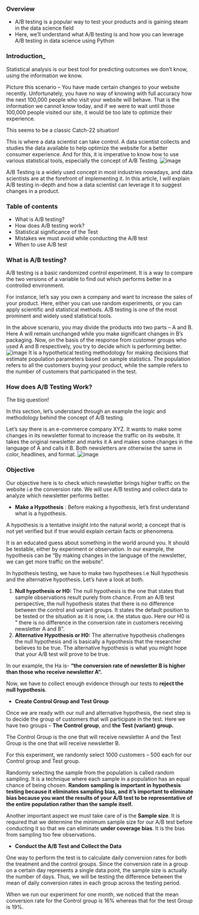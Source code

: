### __Overview__
- A/B testing is a popular way to test your products and is gaining steam in the data science field
- Here, we’ll understand what A/B testing is and how you can leverage A/B testing in data science using Python

### __Introduction___

Statistical analysis is our best tool for predicting outcomes we don’t know, using the information we know.

Picture this scenario – You have made certain changes to your website recently. Unfortunately, you have no way of knowing with full accuracy how the next 100,000 people who visit your website will behave. That is the information we cannot know today, and if we were to wait until those 100,000 people visited our site, it would be too late to optimize their experience.

This seems to be a classic Catch-22 situation!

This is where a data scientist can take control. A data scientist collects and studies the data available to help optimize the website for a better consumer experience. And for this, it is imperative to know how to use various statistical tools, especially the concept of A/B Testing.
![image](https://user-images.githubusercontent.com/51910127/132100430-d4db43cb-ff20-48ac-be41-b23665044c22.png)

A/B Testing is a widely used concept in most industries nowadays, and data scientists are at the forefront of implementing it. In this article, I will explain A/B testing in-depth and how a data scientist can leverage it to suggest changes in a product.

### __Table of contents__
- What is A/B testing?
- How does A/B testing work?
- Statistical significance of the Test
- Mistakes we must avoid while conducting the A/B test
- When to use A/B test

### __What is A/B testing?__

A/B testing is a basic randomized control experiment. It is a way to compare the two versions of a variable to find out which performs better in a controlled environment.

For instance, let’s say you own a company and want to increase the sales of your product. Here, either you can use random experiments, or you can apply scientific and statistical methods. A/B testing is one of the most prominent and widely used statistical tools.

In the above scenario, you may divide the products into two parts – A and B. Here A will remain unchanged while you make significant changes in B’s packaging. Now, on the basis of the response from customer groups who used A and B respectively, you try to decide which is performing better.
![image](https://user-images.githubusercontent.com/51910127/132100500-09a00f82-2cd7-4000-b21c-1d2ef9046b19.png)
It is a hypothetical testing methodology for making decisions that estimate population parameters based on sample statistics. The population refers to all the customers buying your product, while the sample refers to the number of customers that participated in the test.

### __How does A/B Testing Work?__

The big question!

In this section, let’s understand through an example the logic and methodology behind the concept of A/B testing.

Let’s say there is an e-commerce company XYZ. It wants to make some changes in its newsletter format to increase the traffic on its website. It takes the original newsletter and marks it A and makes some changes in the language of A and calls it B. Both newsletters are otherwise the same in color, headlines, and format.
![image](https://user-images.githubusercontent.com/51910127/132100526-c9cb9ad5-8e17-404d-9ced-800ff6889d39.png)

### __Objective__

Our objective here is to check which newsletter brings higher traffic on the website i.e the conversion rate. We will use A/B testing and collect data to analyze which newsletter performs better.

- __Make a Hypothesis__ : Before making a hypothesis, let’s first understand what is a hypothesis.

A hypothesis is a tentative insight into the natural world; a concept that is not yet verified but if true would explain certain facts or phenomena.

It is an educated guess about something in the world around you. It should be testable, either by experiment or observation. In our example, the hypothesis can be “By making changes in the language of the newsletter, we can get more traffic on the website”.

In hypothesis testing, we have to make two hypotheses i.e Null hypothesis and the alternative hypothesis. Let’s have a look at both.

1. __Null hypothesis or H0:__ The null hypothesis is the one that states that sample observations result purely from chance. From an A/B test perspective, the null hypothesis states that there is no difference between the control and variant groups. It states the default position to be tested or the situation as it is now, i.e. the status quo. Here our H0 is ” there is no difference in the conversion rate in customers receiving newsletter A and B”.
2. __Alternative Hypothesis or H0:__ The alternative hypothesis challenges the null hypothesis and is basically a hypothesis that the researcher believes to be true. The alternative hypothesis is what you might hope that your A/B test will prove to be true.

In our example, the Ha is- __“the conversion rate of newsletter B is higher than those who receive newsletter A“.__

Now, we have to collect enough evidence through our tests to __reject the null hypothesis__.

- __Create Control Group and Test Group__

Once we are ready with our null and alternative hypothesis, the next step is to decide the group of customers that will participate in the test. Here we have two groups – __The Control group__, and __the Test (variant) group.__

The Control Group is the one that will receive newsletter A and the Test Group is the one that will receive newsletter B.

For this experiment, we randomly select 1000 customers – 500 each for our Control group and Test group.

Randomly selecting the sample from the population is called random sampling. It is a technique where each sample in a population has an equal chance of being chosen. __Random sampling is important in hypothesis testing because it eliminates sampling bias, and it’s important to eliminate bias because you want the results of your A/B test to be representative of the entire population rather than the sample itself.__

Another important aspect we must take care of is the __Sample size__. It is required that we determine the minimum sample size for our A/B test before conducting it so that we can eliminate __under coverage bias__. It is the bias from sampling too few observations.

- __Conduct the A/B Test and Collect the Data__

One way to perform the test is to calculate daily conversion rates for both the treatment and the control groups. Since the conversion rate in a group on a certain day represents a single data point, the sample size is actually the number of days. Thus, we will be testing the difference between the mean of daily conversion rates in each group across the testing period.

When we run our experiment for one month, we noticed that the mean conversion rate for the Control group is 16% whereas that for the test Group is 19%.
